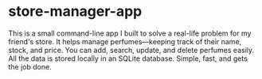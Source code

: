 # store-manager-app
This is a small command-line app I built to solve a real-life problem for my friend's store. It helps manage perfumes—keeping track of their name, stock, and price. You can add, search, update, and delete perfumes easily. All the data is stored locally in an SQLite database. Simple, fast, and gets the job done.
